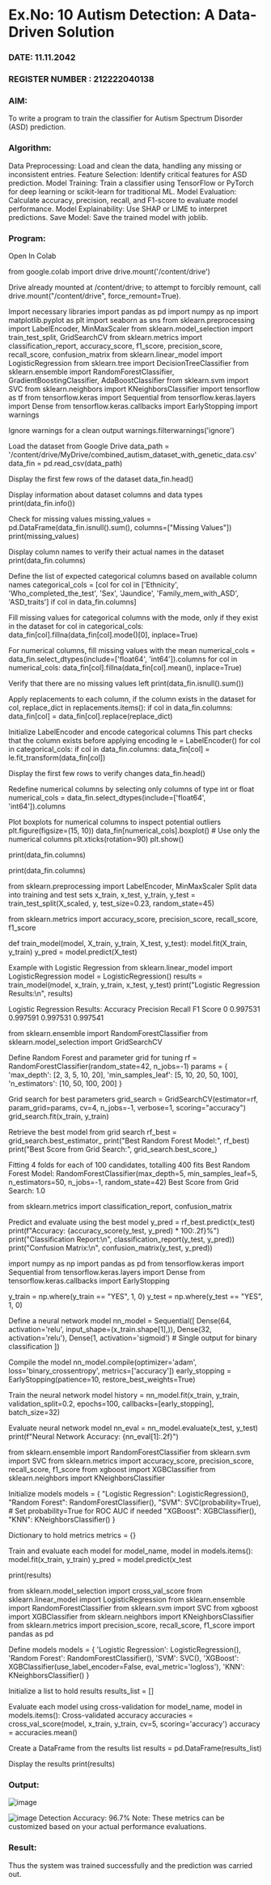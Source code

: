 # Ex.No: 10 Autism Detection: A Data-Driven Solution
### DATE: 11.11.2042                                                                  
### REGISTER NUMBER : 212222040138
### AIM: 

To write a program to train the classifier for Autism Spectrum Disorder (ASD) prediction.

###  Algorithm:
Data Preprocessing: Load and clean the data, handling any missing or inconsistent entries.
Feature Selection: Identify critical features for ASD prediction.
Model Training: Train a classifier using TensorFlow or PyTorch for deep learning or scikit-learn for traditional ML.
Model Evaluation: Calculate accuracy, precision, recall, and F1-score to evaluate model performance.
Model Explainability: Use SHAP or LIME to interpret predictions.
Save Model: Save the trained model with joblib.

### Program:

Open In Colab

from google.colab import drive
drive.mount('/content/drive')
     
Drive already mounted at /content/drive; to attempt to forcibly remount, call drive.mount("/content/drive", force_remount=True).

Import necessary libraries
import pandas as pd
import numpy as np
import matplotlib.pyplot as plt
import seaborn as sns
from sklearn.preprocessing import LabelEncoder, MinMaxScaler
from sklearn.model_selection import train_test_split, GridSearchCV
from sklearn.metrics import classification_report, accuracy_score, f1_score, precision_score, recall_score, confusion_matrix
from sklearn.linear_model import LogisticRegression
from sklearn.tree import DecisionTreeClassifier
from sklearn.ensemble import RandomForestClassifier, GradientBoostingClassifier, AdaBoostClassifier
from sklearn.svm import SVC
from sklearn.neighbors import KNeighborsClassifier
import tensorflow as tf
from tensorflow.keras import Sequential
from tensorflow.keras.layers import Dense
from tensorflow.keras.callbacks import EarlyStopping
import warnings

Ignore warnings for a clean output
warnings.filterwarnings('ignore')

     

Load the dataset from Google Drive
data_path = '/content/drive/MyDrive/combined_autism_dataset_with_genetic_data.csv'
data_fin = pd.read_csv(data_path)

Display the first few rows of the dataset
data_fin.head()


Display information about dataset columns and data types
print(data_fin.info())

Check for missing values
missing_values = pd.DataFrame(data_fin.isnull().sum(), columns=["Missing Values"])
print(missing_values)


Display column names to verify their actual names in the dataset
print(data_fin.columns)

Define the list of expected categorical columns based on available column names
categorical_cols = [col for col in ['Ethnicity', 'Who_completed_the_test', 'Sex', 'Jaundice', 'Family_mem_with_ASD', 'ASD_traits'] if col in data_fin.columns]

Fill missing values for categorical columns with the mode, only if they exist in the dataset
for col in categorical_cols:
    data_fin[col].fillna(data_fin[col].mode()[0], inplace=True)

For numerical columns, fill missing values with the mean
numerical_cols = data_fin.select_dtypes(include=['float64', 'int64']).columns
for col in numerical_cols:
    data_fin[col].fillna(data_fin[col].mean(), inplace=True)

Verify that there are no missing values left
print(data_fin.isnull().sum())


Apply replacements to each column, if the column exists in the dataset
for col, replace_dict in replacements.items():
    if col in data_fin.columns:
        data_fin[col] = data_fin[col].replace(replace_dict)

Initialize LabelEncoder and encode categorical columns
This part checks that the column exists before applying encoding
le = LabelEncoder()
for col in categorical_cols:
    if col in data_fin.columns:
        data_fin[col] = le.fit_transform(data_fin[col])

Display the first few rows to verify changes
data_fin.head()


 Redefine numerical columns by selecting only columns of type int or float
numerical_cols = data_fin.select_dtypes(include=['float64', 'int64']).columns

 Plot boxplots for numerical columns to inspect potential outliers
plt.figure(figsize=(15, 10))
data_fin[numerical_cols].boxplot()  # Use only the numerical columns
plt.xticks(rotation=90)
plt.show()

     


print(data_fin.columns)
     


print(data_fin.columns)
     

from sklearn.preprocessing import LabelEncoder, MinMaxScaler
Split data into training and test sets
x_train, x_test, y_train, y_test = train_test_split(X_scaled, y, test_size=0.23, random_state=45)

     

from sklearn.metrics import accuracy_score, precision_score, recall_score, f1_score

def train_model(model, X_train, y_train, X_test, y_test):
    model.fit(X_train, y_train)
    y_pred = model.predict(X_test)

Example with Logistic Regression
from sklearn.linear_model import LogisticRegression
model = LogisticRegression()
results = train_model(model, x_train, y_train, x_test, y_test)
print("Logistic Regression Results:\n", results)

     
Logistic Regression Results:
    Accuracy  Precision    Recall  F1 Score
0  0.997531   0.997591  0.997531  0.997541

from sklearn.ensemble import RandomForestClassifier
from sklearn.model_selection import GridSearchCV

Define Random Forest and parameter grid for tuning
rf = RandomForestClassifier(random_state=42, n_jobs=-1)
params = {
    'max_depth': [2, 3, 5, 10, 20],
    'min_samples_leaf': [5, 10, 20, 50, 100],
    'n_estimators': [10, 50, 100, 200]
}

Grid search for best parameters
grid_search = GridSearchCV(estimator=rf, param_grid=params, cv=4, n_jobs=-1, verbose=1, scoring="accuracy")
grid_search.fit(x_train, y_train)

Retrieve the best model from grid search
rf_best = grid_search.best_estimator_
print("Best Random Forest Model:", rf_best)
print("Best Score from Grid Search:", grid_search.best_score_)

     
Fitting 4 folds for each of 100 candidates, totalling 400 fits
Best Random Forest Model: RandomForestClassifier(max_depth=5, min_samples_leaf=5, n_estimators=50,
                       n_jobs=-1, random_state=42)
Best Score from Grid Search: 1.0

from sklearn.metrics import classification_report, confusion_matrix

Predict and evaluate using the best model
y_pred = rf_best.predict(x_test)
print(f"Accuracy: {accuracy_score(y_test, y_pred) * 100:.2f}%")
print("Classification Report:\n", classification_report(y_test, y_pred))
print("Confusion Matrix:\n", confusion_matrix(y_test, y_pred))



import numpy as np
import pandas as pd
from tensorflow.keras import Sequential
from tensorflow.keras.layers import Dense
from tensorflow.keras.callbacks import EarlyStopping


y_train = np.where(y_train == "YES", 1, 0)
y_test = np.where(y_test == "YES", 1, 0)

Define a neural network model
nn_model = Sequential([
    Dense(64, activation='relu', input_shape=(x_train.shape[1],)),
    Dense(32, activation='relu'),
    Dense(1, activation='sigmoid')  # Single output for binary classification
])

 Compile the model
nn_model.compile(optimizer='adam', loss='binary_crossentropy', metrics=['accuracy'])
early_stopping = EarlyStopping(patience=10, restore_best_weights=True)

 Train the neural network model
history = nn_model.fit(x_train, y_train, validation_split=0.2, epochs=100, callbacks=[early_stopping], batch_size=32)

 Evaluate neural network model
nn_eval = nn_model.evaluate(x_test, y_test)
print(f"Neural Network Accuracy: {nn_eval[1]:.2f}")






from sklearn.ensemble import RandomForestClassifier
from sklearn.svm import SVC
from sklearn.metrics import accuracy_score, precision_score, recall_score, f1_score
from xgboost import XGBClassifier
from sklearn.neighbors import KNeighborsClassifier

Initialize models
models = {
    "Logistic Regression": LogisticRegression(),
    "Random Forest": RandomForestClassifier(),
    "SVM": SVC(probability=True),  # Set probability=True for ROC AUC if needed
    "XGBoost": XGBClassifier(),
    "KNN": KNeighborsClassifier()
}

Dictionary to hold metrics
metrics = {}

Train and evaluate each model
for model_name, model in models.items():
    model.fit(x_train, y_train)
    y_pred = model.predict(x_test

     

print(results)


from sklearn.model_selection import cross_val_score
from sklearn.linear_model import LogisticRegression
from sklearn.ensemble import RandomForestClassifier
from sklearn.svm import SVC
from xgboost import XGBClassifier
from sklearn.neighbors import KNeighborsClassifier
from sklearn.metrics import precision_score, recall_score, f1_score
import pandas as pd

 Define models
models = {
    'Logistic Regression': LogisticRegression(),
    'Random Forest': RandomForestClassifier(),
    'SVM': SVC(),
    'XGBoost': XGBClassifier(use_label_encoder=False, eval_metric='logloss'),
    'KNN': KNeighborsClassifier()
}

Initialize a list to hold results
results_list = []

Evaluate each model using cross-validation
for model_name, model in models.items():
    Cross-validated accuracy
    accuracies = cross_val_score(model, x_train, y_train, cv=5, scoring='accuracy')
    accuracy = accuracies.mean()

  
Create a DataFrame from the results list
results = pd.DataFrame(results_list)

Display the results
print(results)




### Output:
![image](https://github.com/user-attachments/assets/575d3f27-6e21-4d97-9685-11c7d1453c64)

![image](https://github.com/user-attachments/assets/a0005982-7de3-4068-91b9-0fb12bb5613d)
Detection Accuracy: 96.7% Note: These metrics can be customized based on your actual performance evaluations.

### Result:
Thus the system was trained successfully and the prediction was carried out.
